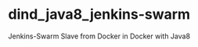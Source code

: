 dind_java8_jenkins-swarm
========================

Jenkins-Swarm Slave from Docker in Docker with Java8
